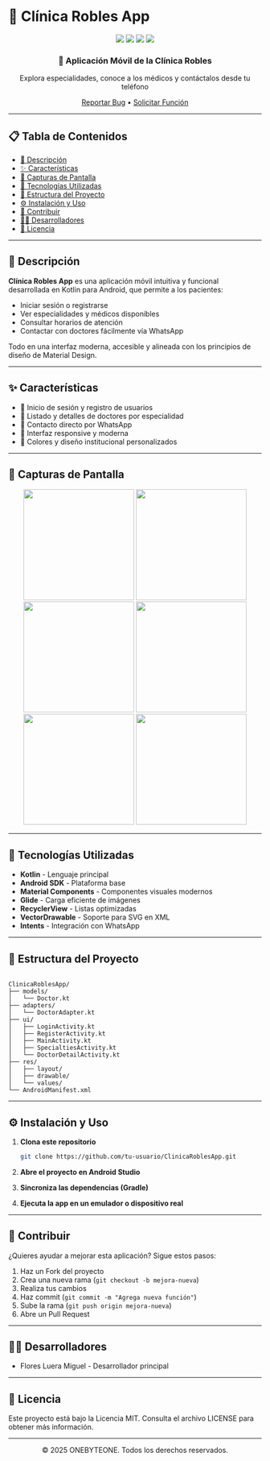 
# 🚀 Clínica Robles App

<div align="center">
  <img src="https://img.shields.io/badge/Kotlin-0095D5?style=for-the-badge&logo=kotlin&logoColor=white" />
  <img src="https://img.shields.io/badge/Android-3DDC84?style=for-the-badge&logo=android&logoColor=white" />
  <img src="https://img.shields.io/badge/Material--UI-6200EE?style=for-the-badge&logo=android&logoColor=white" />
  <img src="https://img.shields.io/badge/Glide-FFCD00?style=for-the-badge&logo=android&logoColor=black" />
</div>

<div align="center">
  <h3>🏥 Aplicación Móvil de la Clínica Robles</h3>
  <p>Explora especialidades, conoce a los médicos y contáctalos desde tu teléfono</p>
  
  [Reportar Bug](https://github.com/tu-usuario/ClinicaRoblesApp/issues) • [Solicitar Función](https://github.com/tu-usuario/ClinicaRoblesApp/issues)
</div>

---

## 📋 Tabla de Contenidos

- [🌟 Descripción](#-descripción)
- [✨ Características](#-características)
- [📱 Capturas de Pantalla](#-capturas-de-pantalla)
- [🔧 Tecnologías Utilizadas](#-tecnologías-utilizadas)
- [📂 Estructura del Proyecto](#-estructura-del-proyecto)
- [⚙️ Instalación y Uso](#-instalación-y-uso)
- [🤝 Contribuir](#-contribuir)
- [👨‍💻 Desarrolladores](#-desarrolladores)
- [📄 Licencia](#-licencia)

---

## 🌟 Descripción

**Clínica Robles App** es una aplicación móvil intuitiva y funcional desarrollada en Kotlin para Android, que permite a los pacientes:

- Iniciar sesión o registrarse
- Ver especialidades y médicos disponibles
- Consultar horarios de atención
- Contactar con doctores fácilmente vía WhatsApp

Todo en una interfaz moderna, accesible y alineada con los principios de diseño de Material Design.

---

## ✨ Características

- 🔐 Inicio de sesión y registro de usuarios
- 📅 Listado y detalles de doctores por especialidad
- 📲 Contacto directo por WhatsApp
- 📱 Interfaz responsive y moderna
- 💚 Colores y diseño institucional personalizados

---

## 📱 Capturas de Pantalla

<div align="center">
  <img src="https://i.imgur.com/cGELrHL.png" width="220"/>
  <img src="https://i.imgur.com/6upfeAA.png" width="220"/>
  <img src="https://i.imgur.com/D9OrgHP.png" width="220"/>
  <img src="https://i.imgur.com/E43NdU9.png" width="220"/>
  <img src="https://i.imgur.com/AWoTrJr.png" width="220"/>
  <img src="https://i.imgur.com/whvpAjj.png" width="220"/>
</div>

---

## 🔧 Tecnologías Utilizadas

- **Kotlin** - Lenguaje principal
- **Android SDK** - Plataforma base
- **Material Components** - Componentes visuales modernos
- **Glide** - Carga eficiente de imágenes
- **RecyclerView** - Listas optimizadas
- **VectorDrawable** - Soporte para SVG en XML
- **Intents** - Integración con WhatsApp

---

## 📂 Estructura del Proyecto

```

ClinicaRoblesApp/
├── models/
│   └── Doctor.kt
├── adapters/
│   └── DoctorAdapter.kt
├── ui/
│   ├── LoginActivity.kt
│   ├── RegisterActivity.kt
│   ├── MainActivity.kt
│   ├── SpecialtiesActivity.kt
│   └── DoctorDetailActivity.kt
├── res/
│   ├── layout/
│   ├── drawable/
│   └── values/
└── AndroidManifest.xml

````

---

## ⚙️ Instalación y Uso

1. **Clona este repositorio**
   ```bash
   git clone https://github.com/tu-usuario/ClinicaRoblesApp.git

2. **Abre el proyecto en Android Studio**

3. **Sincroniza las dependencias (Gradle)**

4. **Ejecuta la app en un emulador o dispositivo real**

---

## 🤝 Contribuir

¿Quieres ayudar a mejorar esta aplicación? Sigue estos pasos:

1. Haz un Fork del proyecto
2. Crea una nueva rama (`git checkout -b mejora-nueva`)
3. Realiza tus cambios
4. Haz commit (`git commit -m "Agrega nueva función"`)
5. Sube la rama (`git push origin mejora-nueva`)
6. Abre un Pull Request

---

## 👨‍💻 Desarrolladores

* Flores Luera Miguel - Desarrollador principal

---

## 📄 Licencia

Este proyecto está bajo la Licencia MIT. Consulta el archivo LICENSE para obtener más información.

---

<div align="center">
  <p>© 2025 ONEBYTEONE. Todos los derechos reservados.</p>
</div>
